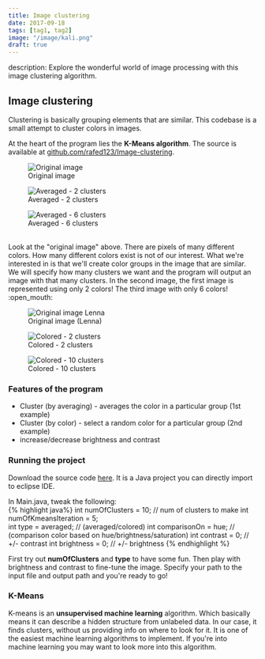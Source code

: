 ```yaml
---
title: Image clustering
date: 2017-09-18
tags: [tag1, tag2]
image: "/image/kali.png"
draft: true
---
```


description: Explore the wonderful world of image processing with this image clustering algorithm.

## Image clustering

Clustering is basically grouping elements that are similar. This codebase is a small attempt to cluster colors in images.

At the heart of the program lies the **K-Means algorithm**. The source is available at [github.com/rafed123/Image-clustering](https://github.com/rafed123/Image-clustering).

<div class="picwrapper">
    <figure>
        <img alt="Original image" src="/img/fun-codes/image-clustering/original.png">
        <figcaption>Original image</figcaption>
    </figure>
    <figure>
        <img alt="Averaged - 2 clusters" src="/img/fun-codes/image-clustering/avg2.jpg">
        <figcaption>Averaged - 2 clusters</figcaption>
    </figure>
    <figure>
        <img alt="Averaged - 6 clusters" src="/img/fun-codes/image-clustering/avg6.jpg">
        <figcaption>Averaged - 6 clusters</figcaption>
    </figure>
</div>
<br>
Look at the "original image" above. There are pixels of many different colors. How many different colors exist is not of our interest. What we're interested in is that we'll create color groups in the image that are similar. We will specify how many clusters we want and the program will output an image with that many clusters. In the second image, the first image is represented using only 2 colors! The third image with only 6 colors! :open_mouth:

<div class="picwrapper">
    <figure>
        <img alt="Original image Lenna" src="/img/fun-codes/image-clustering/lenna.png">
        <figcaption>Original image (Lenna)</figcaption>
    </figure>
    <figure>
        <img alt="Colored - 2 clusters" src="/img/fun-codes/image-clustering/len2.jpg">
        <figcaption>Colored - 2 clusters</figcaption>
    </figure>
    <figure>
        <img alt="Colored - 10 clusters" src="/img/fun-codes/image-clustering/len10.jpg">
        <figcaption>Colored - 10 clusters</figcaption>
    </figure>
</div>

### Features of the program

* Cluster (by averaging) - averages the color in a particular group (1st example)
* Cluster (by color) - select a random color for a particular group (2nd example)
* increase/decrease brightness and contrast

### Running the project

Download the source code [here](https://github.com/rafed123/Image-clustering). It is a Java project you can directly import to eclipse IDE.

In Main.java, tweak the following:  
{% highlight java%}
int numOfClusters = 10;         // num of clusters to make
int numOfKmeansIteration = 5;   
int type = averaged;            // (averaged/colored)
int comparisonOn = hue;         // (comparison color based on hue/brightness/saturation)
int contrast = 0;               // +/- contrast
int brightness = 0;             // +/- brightness
{% endhighlight %}

First try out **numOfClusters** and **type** to have some fun. Then play with brightness and contrast to fine-tune the image. Specify your path to the input file and output path and you're ready to go!

### K-Means

K-means is an **unsupervised machine learning** algorithm.  Which basically means it can describe a hidden structure from unlabeled data. In our case, it finds clusters, without us providing info on where to look for it. It is one of the easiest machine learning algorithms to implement. If you're into machine learning you may want to look more into this algorithm.
